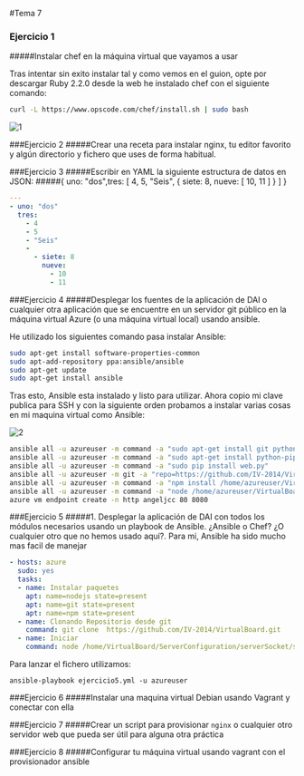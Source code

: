 #Tema 7
### Ejercicio 1
#####Instalar chef en la máquina virtual que vayamos a usar

Tras intentar sin exito instalar tal y como vemos en el guion, opte por descargar Ruby 2.2.0 desde la web he instalado chef con el siguiente comando:
```bash
curl -L https://www.opscode.com/chef/install.sh | sudo bash
```
![1](https://github.com/JavideBaza/GII-2014/blob/master/ejercicios/JavierArandaIzquierdo/Capturas/tema7-1.png)


###Ejercicio 2
#####Crear una receta para instalar nginx, tu editor favorito y algún directorio y fichero que uses de forma habitual.

###Ejercicio 3
#####Escribir en YAML la siguiente estructura de datos en JSON:
#####{ uno: "dos",tres: [ 4, 5, "Seis", { siete: 8, nueve: [ 10, 11 ] } ] }
```yaml
---
- uno: "dos"
  tres:
    - 4
    - 5
    - "Seis"
    -
      - siete: 8
        nueve:
          - 10
          - 11
```

###Ejercicio 4
#####Desplegar los fuentes de la aplicación de DAI o cualquier otra aplicación que se encuentre en un servidor git público en la máquina virtual Azure (o una máquina virtual local) usando ansible.

He utilizado los siguientes comando pasa instalar Ansible:
```bash
sudo apt-get install software-properties-common
sudo apt-add-repository ppa:ansible/ansible
sudo apt-get update
sudo apt-get install ansible
```
Tras esto, Ansible esta instalado y listo para utilizar. Ahora copio mi clave publica para SSH y con la siguiente orden probamos a instalar varias cosas en mi maquina virtual como Ansible:

![2](https://github.com/JavideBaza/GII-2014/blob/master/ejercicios/JavierArandaIzquierdo/Capturas/tema7-2.png)
```bash
ansible all -u azureuser -m command -a "sudo apt-get install git python"
ansible all -u azureuser -m command -a "sudo apt-get install python-pip -y"
ansible all -u azureuser -m command -a "sudo pip install web.py"
ansible all -u azureuser -m git -a "repo=https://github.com/IV-2014/VirtualBoard.git dest=~/VirtualBoard version=HEAD"
ansible all -u azureuser -m command -a "npm install /home/azureuser/VirtualBoard/ServerConfiguration/serverSocket"
ansible all -u azureuser -m command -a "node /home/azureuser/VirtualBoard/ServerConfiguration/serverSocket"
azure vm endpoint create -n http angeljcc 80 8080
```


###Ejercicio 5
#####1. Desplegar la aplicación de DAI con todos los módulos necesarios usando un playbook de Ansible. ¿Ansible o Chef? ¿O cualquier otro que no hemos usado aquí?.
Para mi, Ansible ha sido mucho mas facil de manejar
```yaml
- hosts: azure
  sudo: yes
  tasks:
  - name: Instalar paquetes 
    apt: name=nodejs state=present
    apt: name=git state=present
    apt: name=npm state=present
  - name: Clonando Repositorio desde git
    command: git clone  https://github.com/IV-2014/VirtualBoard.git
  - name: Iniciar
    command: node /home/VirtualBoard/ServerConfiguration/serverSocket/server.js
```
Para lanzar el fichero utilizamos:
```bahs
ansible-playbook ejercicio5.yml -u azureuser
```

###Ejercicio 6
#####Instalar una maquina virtual Debian usando Vagrant y conectar con ella

###Ejercicio 7
#####Crear un script para provisionar `nginx` o cualquier otro servidor web que pueda ser útil para alguna otra práctica

###Ejercicio 8
#####Configurar tu máquina virtual usando vagrant con el provisionador ansible
	